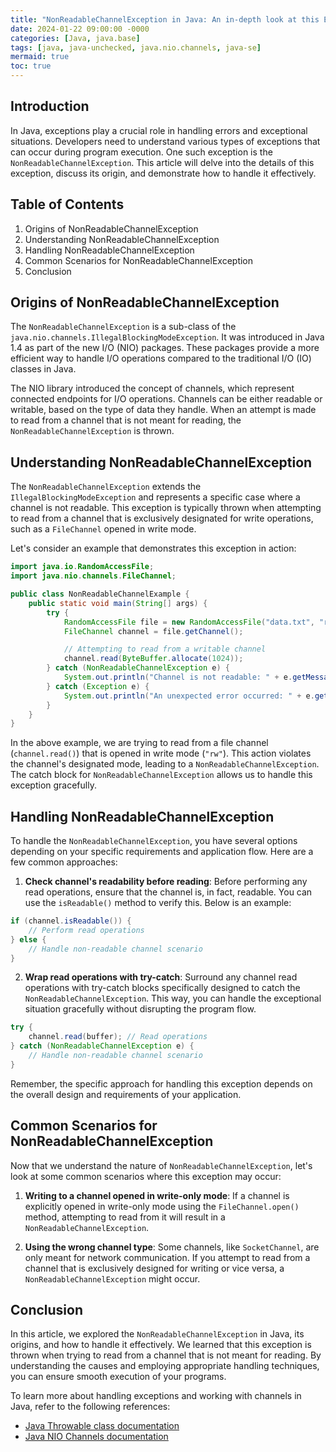 ```yaml
---
title: "NonReadableChannelException in Java: An in-depth look at this Exception"
date: 2024-01-22 09:00:00 -0000
categories: [Java, java.base]
tags: [java, java-unchecked, java.nio.channels, java-se]
mermaid: true
toc: true
---
```



## Introduction

In Java, exceptions play a crucial role in handling errors and exceptional situations. Developers need to understand various types of exceptions that can occur during program execution. One such exception is the `NonReadableChannelException`. This article will delve into the details of this exception, discuss its origin, and demonstrate how to handle it effectively.

## Table of Contents

1. Origins of NonReadableChannelException
2. Understanding NonReadableChannelException
3. Handling NonReadableChannelException
4. Common Scenarios for NonReadableChannelException
5. Conclusion

## Origins of NonReadableChannelException

The `NonReadableChannelException` is a sub-class of the `java.nio.channels.IllegalBlockingModeException`. It was introduced in Java 1.4 as part of the new I/O (NIO) packages. These packages provide a more efficient way to handle I/O operations compared to the traditional I/O (IO) classes in Java.

The NIO library introduced the concept of channels, which represent connected endpoints for I/O operations. Channels can be either readable or writable, based on the type of data they handle. When an attempt is made to read from a channel that is not meant for reading, the `NonReadableChannelException` is thrown.

## Understanding NonReadableChannelException

The `NonReadableChannelException` extends the `IllegalBlockingModeException` and represents a specific case where a channel is not readable. This exception is typically thrown when attempting to read from a channel that is exclusively designated for write operations, such as a `FileChannel` opened in write mode.

Let's consider an example that demonstrates this exception in action:

```java
import java.io.RandomAccessFile;
import java.nio.channels.FileChannel;

public class NonReadableChannelExample {
    public static void main(String[] args) {
        try {
            RandomAccessFile file = new RandomAccessFile("data.txt", "rw");
            FileChannel channel = file.getChannel();

            // Attempting to read from a writable channel
            channel.read(ByteBuffer.allocate(1024));
        } catch (NonReadableChannelException e) {
            System.out.println("Channel is not readable: " + e.getMessage());
        } catch (Exception e) {
            System.out.println("An unexpected error occurred: " + e.getMessage());
        }
    }
}
```

In the above example, we are trying to read from a file channel (`channel.read()`) that is opened in write mode (`"rw"`). This action violates the channel's designated mode, leading to a `NonReadableChannelException`. The catch block for `NonReadableChannelException` allows us to handle this exception gracefully.

## Handling NonReadableChannelException

To handle the `NonReadableChannelException`, you have several options depending on your specific requirements and application flow. Here are a few common approaches:

1. **Check channel's readability before reading**: Before performing any read operations, ensure that the channel is, in fact, readable. You can use the `isReadable()` method to verify this. Below is an example:

```java
if (channel.isReadable()) {
    // Perform read operations
} else {
    // Handle non-readable channel scenario
}
```

2. **Wrap read operations with try-catch**: Surround any channel read operations with try-catch blocks specifically designed to catch the `NonReadableChannelException`. This way, you can handle the exceptional situation gracefully without disrupting the program flow.

```java
try {
    channel.read(buffer); // Read operations
} catch (NonReadableChannelException e) {
    // Handle non-readable channel scenario
}
```

Remember, the specific approach for handling this exception depends on the overall design and requirements of your application.

## Common Scenarios for NonReadableChannelException

Now that we understand the nature of `NonReadableChannelException`, let's look at some common scenarios where this exception may occur:

1. **Writing to a channel opened in write-only mode**: If a channel is explicitly opened in write-only mode using the `FileChannel.open()` method, attempting to read from it will result in a `NonReadableChannelException`.

2. **Using the wrong channel type**: Some channels, like `SocketChannel`, are only meant for network communication. If you attempt to read from a channel that is exclusively designed for writing or vice versa, a `NonReadableChannelException` might occur.

## Conclusion

In this article, we explored the `NonReadableChannelException` in Java, its origins, and how to handle it effectively. We learned that this exception is thrown when trying to read from a channel that is not meant for reading. By understanding the causes and employing appropriate handling techniques, you can ensure smooth execution of your programs.

To learn more about handling exceptions and working with channels in Java, refer to the following references:

- [Java Throwable class documentation](https://docs.oracle.com/javase/8/docs/api/java/lang/Throwable.html)
- [Java NIO Channels documentation](https://docs.oracle.com/javase/8/docs/api/java/nio/channels/package-summary.html)